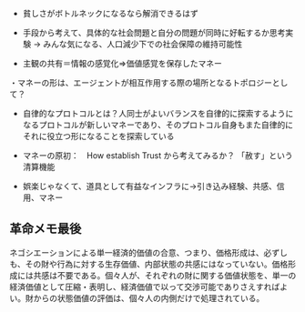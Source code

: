 

* 貧しさがボトルネックになるなら解消できるはず

* 手段から考えて、具体的な社会問題と自分の問題が同時に好転するか思考実験
→ みんな気になる、人口減少下での社会保障の維持可能性



* 主観の共有＝情報の感覚化⇒価値感覚を保存したマネー



・マネーの形は、エージェントが相互作用する際の場所となるトポロジーとして？

* 自律的なプロトコルとは？人同士がよいバランスを自律的に探索するようになるプロトコルが新しいマネーであり、そのプロトコル自身もまた自律的にそれに役立つ形になることを探索している

* マネーの原初：　How establish Trust から考えてみるか？ 「赦す」という清算機能




* 娯楽じゃなくて、道具として有益なインフラに→引き込み経験、共感、信用、マネー




革命メモ最後
---------------
ネゴシエーションによる単一経済的価値の合意、つまり、価格形成は、必ずしも、その財や行為に対する生存価値、内部状態の共感にはなっていない。価格形成には共感は不要である。個々人が、それぞれの財に関する価値状態を、単一の経済価値として圧縮・表明し、経済価値で以って交渉可能でありさえすればよい。財からの状態価値の評価は、個々人の内側だけで処理されている。



